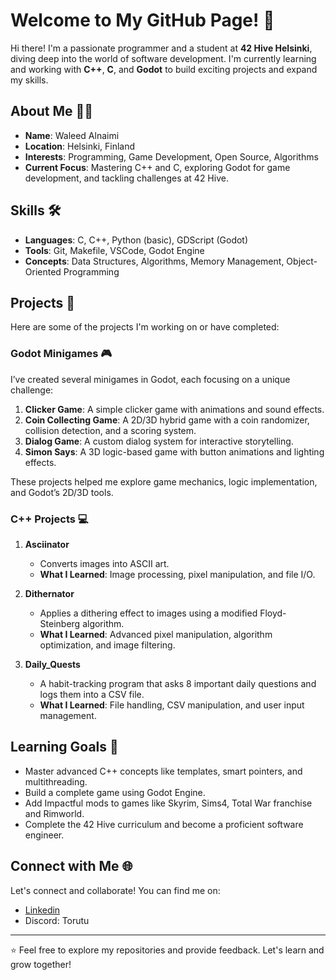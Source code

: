 # Welcome to My GitHub Page! 👋

Hi there! I'm a passionate programmer and a student at **42 Hive Helsinki**, diving deep into the world of software development. I'm currently learning and working with **C++**, **C**, and **Godot** to build exciting projects and expand my skills.

## About Me 🧑‍💻

- **Name**: Waleed Alnaimi
- **Location**: Helsinki, Finland
- **Interests**: Programming, Game Development, Open Source, Algorithms
- **Current Focus**: Mastering C++ and C, exploring Godot for game development, and tackling challenges at 42 Hive.

## Skills 🛠️

- **Languages**: C, C++, Python (basic), GDScript (Godot)
- **Tools**: Git, Makefile, VSCode, Godot Engine
- **Concepts**: Data Structures, Algorithms, Memory Management, Object-Oriented Programming

## Projects 🚀

Here are some of the projects I'm working on or have completed:

### Godot Minigames 🎮

I’ve created several minigames in Godot, each focusing on a unique challenge:

1. **Clicker Game**: A simple clicker game with animations and sound effects.  
2. **Coin Collecting Game**: A 2D/3D hybrid game with a coin randomizer, collision detection, and a scoring system.  
3. **Dialog Game**: A custom dialog system for interactive storytelling.  
4. **Simon Says**: A 3D logic-based game with button animations and lighting effects.

These projects helped me explore game mechanics, logic implementation, and Godot’s 2D/3D tools.


### C++ Projects 💻

1. **Asciinator**  
   - Converts images into ASCII art.  
   - **What I Learned**: Image processing, pixel manipulation, and file I/O.

2. **Dithernator**  
   - Applies a dithering effect to images using a modified Floyd-Steinberg algorithm.  
   - **What I Learned**: Advanced pixel manipulation, algorithm optimization, and image filtering.

3. **Daily_Quests**  
   - A habit-tracking program that asks 8 important daily questions and logs them into a CSV file.  
   - **What I Learned**: File handling, CSV manipulation, and user input management.
   

## Learning Goals 🎯

- Master advanced C++ concepts like templates, smart pointers, and multithreading.
- Build a complete game using Godot Engine.
- Add Impactful mods to games like Skyrim, Sims4, Total War franchise and Rimworld.
- Complete the 42 Hive curriculum and become a proficient software engineer.

## Connect with Me 🌐

Let's connect and collaborate! You can find me on:

- [Linkedin](www.linkedin.com/in/walnaimi)
- Discord: Torutu

---

⭐ Feel free to explore my repositories and provide feedback. Let's learn and grow together!

